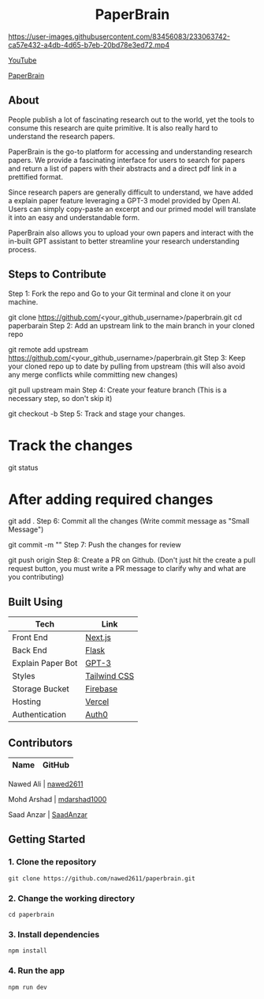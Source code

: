 <h1 align="center">
 PaperBrain
 </h1>

https://user-images.githubusercontent.com/83456083/233063742-ca57e432-a4db-4d65-b7eb-20bd78e3ed72.mp4

[YouTube](https://www.youtube.com/watch?v=JnMSISVfTYc)

[PaperBrain](https://www.paperbrain.study)

## About

<p> People publish a lot of fascinating research out to the world, yet the tools to consume this research are quite primitive. It is also really hard to understand the research papers. </p>
  
<p>PaperBrain is the go-to platform for accessing and understanding research papers. We provide a fascinating interface for users to search for papers and return a list of papers with their abstracts and a direct pdf link in a prettified format.

Since research papers are generally difficult to understand, we have added a explain paper feature leveraging a GPT-3 model provided by Open AI. Users can simply copy-paste an excerpt and our primed model will translate it into an easy and understandable form.

</p>

<p>
PaperBrain also allows you to upload your own papers and interact with the in-built GPT assistant to better streamline your research understanding process.
</p>
  

## Steps to Contribute
<p>


Step 1: Fork the repo and Go to your Git terminal and clone it on your machine.

git clone https://github.com/<your_github_username>/paperbrain.git
cd paperbarain
Step 2: Add an upstream link to the main branch in your cloned repo

git remote add upstream https://github.com/<your_github_username>/paperbrain.git
Step 3: Keep your cloned repo up to date by pulling from upstream (this will also avoid any merge conflicts while committing new changes)

git pull upstream main
Step 4: Create your feature branch (This is a necessary step, so don't skip it)

git checkout -b <branch-name>
Step 5: Track and stage your changes.

# Track the changes
 git status

 # After adding required changes
 git add .
Step 6: Commit all the changes (Write commit message as "Small Message")

git commit -m "<your-commit-message>"
Step 7: Push the changes for review

git push origin <branch-name>
Step 8: Create a PR on Github. (Don't just hit the create a pull request button, you must write a PR message to clarify why and what are you contributing)

</p>
 


## Built Using

| Tech              | Link                                                 |
| ----------------- | ---------------------------------------------------- |
| Front End         | [Next.js](https://nextjs.org/)                       |
| Back End          | [Flask](https://flask.palletsprojects.com/en/2.2.x/) |
| Explain Paper Bot | [GPT-3](https://openai.com/api/)                     |
| Styles            | [Tailwind CSS](https://tailwindcss.com/docs/)        |
| Storage Bucket    | [Firebase](https://www.firebase.google.com/)         |
| Hosting           | [Vercel](https://vercel.com/)                        |
| Authentication    | [Auth0](https://www.auth0.com/)                      |

## Contributors

| Name | GitHub |
| ---- | ------ |

Nawed Ali | [nawed2611](https://github.com/nawed2611)

Mohd Arshad | [mdarshad1000](https://github.com/mdarshad1000)

Saad Anzar | [SaadAnzar](https://github.com/SaadAnzar)

## Getting Started

### 1. Clone the repository

```git clone https://github.com/nawed2611/paperbrain.git```

### 2. Change the working directory

```cd paperbrain```

### 3. Install dependencies

```npm install```

### 4. Run the app

```npm run dev```

